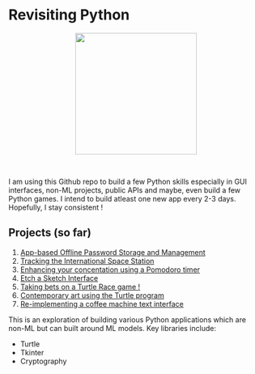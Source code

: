 # Revisiting Python
<p align='center'>
<img src = 'https://github.com/SwamiKannan/Revisiting_Python/blob/main/cover.png' width="240">
</p><br>

I am using this Github repo to build a few Python skills especially in GUI interfaces, non-ML projects, public APIs and maybe, even build a few Python games. I intend to build atleast one new app every 2-3 days. Hopefully, I stay consistent !

## Projects (so far)
<ol>
  <li> <a href="https://github.com/SwamiKannan/Revisiting-Python/tree/main/Offline%20Password%20Manager">App-based Offline Password Storage and Management</a> </li>
  <li> <a href="https://github.com/SwamiKannan/Revisiting-Python/tree/main/ISS%20Sighting">Tracking the International Space Station</a> </li>
  <li> <a href="https://github.com/SwamiKannan/Revisiting-Python/tree/main/Pomodoro">Enhancing your concentation using a Pomodoro timer</a> </li>
  <li> <a href="https://github.com/SwamiKannan/Revisiting-Python/tree/main/Etch-a-sketch">Etch a Sketch Interface</a> </li>
  <li> <a href="https://github.com/SwamiKannan/Revisiting-Python/tree/main/Turtle%20race">Taking bets on a Turtle Race game ! </a> </li>
  <li> <a href="https://github.com/SwamiKannan/Revisiting-Python/tree/main/Turtle%20Art">Contemporary art using the Turtle program </a></li>
  <li> <a href="https://github.com/SwamiKannan/Revisiting-Python/tree/main/CoffeeMachine">Re-implementing a coffee machine text interface </a></li>
  </ol>
  
This is an exploration of building various Python applications which are non-ML but can built around ML models. Key libraries include:
<ul>
  <li>Turtle</li>
  <li>Tkinter</li>
  <li>Cryptography</li>
  </ul>
  
  
